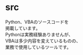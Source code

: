 # src
Python、VBAのソースコードを<br/>
掲載しています。<br/>
Pythonは実務経験ありませんが、<br/>
VBAは多少内容を変えているものの、<br/>
業務で使用しているツールです。
